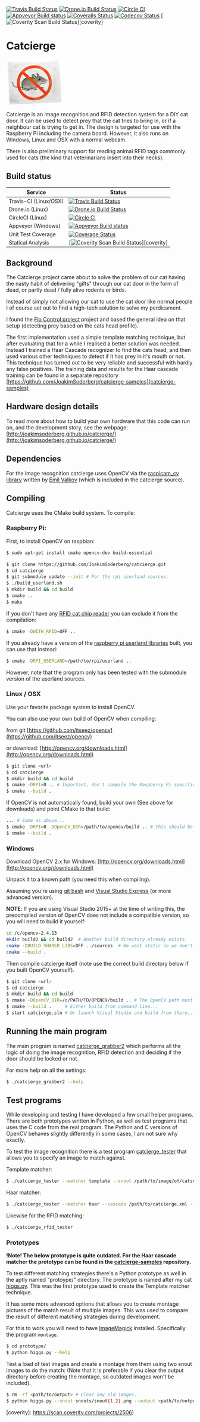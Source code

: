 [![Travis Build Status][travis_img]][travis]
[![Drone.io Build Status][drone_img]][drone]
[![Circle CI][circleci_img]][circleci]
[![Appveyor Build status][appveyor_img]][appveyor]
[![Coveralls Status][coveralls_img]][coveralls]
[![Codecov Status][codecov_img]][codecov]
[![Coverity Scan Build Status][coverity_img]][coverity]

Catcierge
=========
![Catcierge](https://raw.githubusercontent.com/JoakimSoderberg/catcierge-examples/master/diy/small_logo.jpg)

Catcierge is an image recognition and RFID detection system for a DIY cat door.
It can be used to detect prey that the cat tries to bring in,
or if a neighbour cat is trying to get in. The design is targeted for use with the
Raspberry Pi including the camera board. However, it also runs on Windows, Linux and OSX with a normal webcam.

There is also preliminary support for reading animal RFID tags commonly used for cats
(the kind that veterinarians insert into their necks).

Build status
------------

| Service               | Status                                                                                                                                                     |
|-----------------------|----------------------------------------------------------|
| Travis-CI (Linux/OSX) | [![Travis Build Status][travis_img]][travis]             |
| Drone.io (Linux)      | [![Drone.io Build Status][drone_img]][drone]             |
| CircleCI (Linux)      | [![Circle CI][circleci_img]][circleci]                   |
| Appveyor (Windows)    | [![Appveyor Build status][appveyor_img]][appveyor]       |
| Unit Test Coverage    | [![Coverage Status][coveralls_img]][coveralls]           |
| Statical Analysis     | [![Coverity Scan Build Status][coverity_img]][coverity]  |

Background
----------
The Catcierge project came about to solve the problem of our cat having the
nasty habit of delivering "gifts" through our cat door in the form
of dead, or partly dead / fully alive rodents or birds.

Instead of simply not allowing our cat to use the cat door like normal people
I of course set out to find a high-tech solution to solve my perdicament.

I found the [Flo Control project][flo_control] project and based the general idea
on that setup (detecting prey based on the cats head profile).

The first implementation used a simple template matching technique, but after
evaluating that for a while I realised a better solution was needed.
Instead I trained a Haar Cascade recognizer to find the cats head, and then
used various other techniques to detect if it has prey in it's mouth or not.
This technique has turned out to be very reliable and successful with
hardly any false positives. The training data and results for the Haar cascade
training can be found in a separate repository
[https://github.com/JoakimSoderberg/catcierge-samples](catcierge-samples)

Hardware design details
-----------------------
To read more about how to build your own hardware that this code can run on, and the development story, see the webpage: [http://joakimsoderberg.github.io/catcierge/](http://joakimsoderberg.github.io/catcierge/)

Dependencies
------------
For the image recognition catcierge uses OpenCV via the
[raspicam_cv library][raspicam_cv] written by [Emil Valkov][emil_valkov]
(which is included in the catcierge source).

Compiling
---------
Catcierge uses the CMake build system. To compile:

### Raspberry Pi:

First, to install OpenCV on raspbian:

```bash
$ sudo apt-get install cmake opencv-dev build-essential
```

```bash
$ git clone https://github.com/JoakimSoderberg/catcierge.git
$ cd catcierge
$ git submodule update --init # For the rpi userland sources.
$ ./build_userland.sh
$ mkdir build && cd build
$ cmake ..
$ make
```

If you don't have any [RFID cat chip reader][rfid_cat] you can exclude
it from the compilation:

```bash
$ cmake -DWITH_RFID=OFF ..
```

If you already have a version of the [raspberry pi userland libraries][rpi_userland] built,
you can use that instead:

```bash
$ cmake -DRPI_USERLAND=/path/to/rpi/userland ..
```

However, note that the program only has been tested with the submodule version of
the userland sources.

### Linux / OSX

Use your favorite package system to install OpenCV.

You can also use your own build of OpenCV when compiling:

from git [https://github.com/itseez/opencv](https://github.com/itseez/opencv)

or download: [http://opencv.org/downloads.html](http://opencv.org/downloads.html)

```bash
$ git clone <url>
$ cd catcierge
$ mkdir build && cd build
$ cmake -DRPI=0 .. # Important, don't compile the Raspberry Pi specifics...
$ cmake --build .
```

If OpenCV is not automatically found, build your own (See above for downloads)
and point CMake to that build:

```bash
... # Same as above...
$ cmake -DRPI=0 -DOpenCV_DIR=/path/to/opencv/build .. # This should be the path containing OpenCVConfig.cmake
$ cmake --build .
```

### Windows

Download OpenCV 2.x for Windows: [http://opencv.org/downloads.html](http://opencv.org/downloads.html)

Unpack it to a known path (you need this when compiling).

Assuming you're using [git bash](http://git-scm.com/) and [Visual Studio Express](http://www.visualstudio.com/downloads/download-visual-studio-vs) (or more advanced version).

**NOTE**: If you are using Visual Studio 2015+ at the time of writing this, the precompiled
version of OpenCV does not include a compatible version, so you will need to build it yourself:

```bash
cd /c/opencv-2.4.13
mkdir build2 && cd build2  # Another build directory already exists.
cmake -DBUILD_SHARED_LIBS=OFF ../sources  # We want static so we don't have to copy DLLs around.
cmake --build .
```

Then compile catcierge itself (note use the correct build directory below if you built OpenCV yourself).

```bash
$ git clone <url>
$ cd catcierge
$ mkdir build && cd build
$ cmake -DOpenCV_DIR=/c/PATH/TO/OPENCV/build .. # The OpenCV path must contain OpenCVConfig.cmake
$ cmake --build .     # Either build from command line...
$ start catcierge.sln # Or launch Visual Studio and build from there...
```

Running the main program
------------------------
The main program is named [catcierge_grabber2](catcierge_grabber2.c) which
performs all the logic of doing the image recognition, RFID detection and
deciding if the door should be locked or not.

For more help on all the settings:

```bash
$ ./catcierge_grabber2 --help
```

Test programs
-------------
While developing and testing I have developed a few small helper programs.
There are both prototypes written in Python, as well as test programs that
uses the C code from the real program. The Python and C versions of OpenCV
behaves slightly differently in some cases, I am not sure why exactly.

To test the image recognition there is a test program
[catcierge_tester](catcierge_tester.c) that allows you to specify an image
to match against.

Template matcher:

```bash
$ ./catcierge_tester --matcher template --snout /path/to/image/of/catsnout.png --images *.png --show
```

Haar matcher:

```bash
$ ./catcierge_tester --matcher haar --cascade /path/to/catcierge.xml --images *.png --show
```

Likewise for the RFID matching:

```bash
$ ./catcierge_rfid_tester
```

### Prototypes

**!Note! The below prototype is quite outdated. For the Haar cascade matcher the
prototype can be found in the [catcierge-samples][catcierge_samples] repository.**

To test different matching strategies there's a Python prototype as well
in the aptly named "protoype/" directory. The prototype is named after my
cat [higgs.py](prototype/higgs.py). This was the first prototype used to
create the Template matcher technique.

It has some more advanced options that allows you to create montage
pictures of the match result of multiple images. This was used to
compare the result of different matching strategies during development.

For this to work you will need to have [ImageMagick][imagemagick] installed.
Specifically the program `montage`.


```bash
$ cd prototype/
$ python higgs.py --help
```

Test a load of test images and create a montage from them using two
snout images to do the match:
(Note that it is preferable if you clear the output directory before
creating the montage, so outdated images won't be included).

```bash
$ rm -rf <path/to/output> # Clear any old images.
$ python higgs.py --snout snouts/snout{1,2}.png --output <path/to/output> --noshow --threshold 0.8 --avg --montage
```

[imagemagick]: http://www.imagemagick.org/
[flo_control]: http://www.quantumpicture.com/Flo_Control/flo_control.htm]
[raspicam_cv]: https://github.com/robidouille/robidouille/tree/master/raspicam_cv
[emil_valkov]: http://www.robidouille.com/
[rfid_cat]: http://www.priority1design.com.au/shopfront/index.php?main_page=product_info&cPath=1&products_id=23
[rpi_userland]: https://github.com/raspberrypi/userland
[catcierge_samples]: https://github.com/JoakimSoderberg/catcierge-samples

[travis_img]: https://travis-ci.org/JoakimSoderberg/catcierge.png
[travis]: https://travis-ci.org/JoakimSoderberg/catcierge
[drone_img]: https://drone.io/github.com/JoakimSoderberg/catcierge/status.png
[drone]: https://drone.io/github.com/JoakimSoderberg/catcierge/latest
[circleci_img]: https://circleci.com/gh/JoakimSoderberg/catcierge.svg?style=svg
[circleci]: https://circleci.com/gh/JoakimSoderberg/catcierge
[appveyor_img]: https://ci.appveyor.com/api/projects/status/6aq2tpajh1nmy6b3
[appveyor]: https://ci.appveyor.com/project/JoakimSoderberg/catcierge
[coveralls_img]: https://coveralls.io/repos/JoakimSoderberg/catcierge/badge.png
[coveralls]: https://coveralls.io/r/JoakimSoderberg/catcierge
[codecov]: http://codecov.io/github/JoakimSoderberg/catcierge?branch=master
[codecov_img]: http://codecov.io/github/JoakimSoderberg/catcierge/coverage.svg?branch=master
[coverity_img]: https://scan.coverity.com/projects/2506/badge.svg
[coverity]: https://scan.coverity.com/projects/2506)
